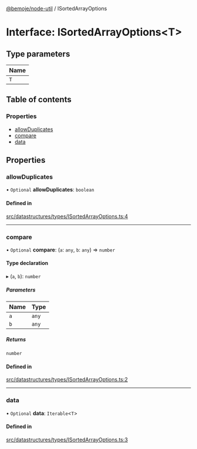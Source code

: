 [@bemoje/node-util](/docs/index.md) / ISortedArrayOptions

# Interface: ISortedArrayOptions<T\>

## Type parameters

| Name |
| :------ |
| `T` |

## Table of contents

### Properties

- [allowDuplicates](/docs/interfaces/ISortedArrayOptions.md#allowduplicates)
- [compare](/docs/interfaces/ISortedArrayOptions.md#compare)
- [data](/docs/interfaces/ISortedArrayOptions.md#data)

## Properties

### allowDuplicates

• `Optional` **allowDuplicates**: `boolean`

#### Defined in

[src/datastructures/types/ISortedArrayOptions.ts:4](https://github.com/bemoje/bemoje-node-util/blob/3683199/src/datastructures/types/ISortedArrayOptions.ts#L4)

___

### compare

• `Optional` **compare**: (`a`: `any`, `b`: `any`) => `number`

#### Type declaration

▸ (`a`, `b`): `number`

##### Parameters

| Name | Type |
| :------ | :------ |
| `a` | `any` |
| `b` | `any` |

##### Returns

`number`

#### Defined in

[src/datastructures/types/ISortedArrayOptions.ts:2](https://github.com/bemoje/bemoje-node-util/blob/3683199/src/datastructures/types/ISortedArrayOptions.ts#L2)

___

### data

• `Optional` **data**: `Iterable`<`T`\>

#### Defined in

[src/datastructures/types/ISortedArrayOptions.ts:3](https://github.com/bemoje/bemoje-node-util/blob/3683199/src/datastructures/types/ISortedArrayOptions.ts#L3)

